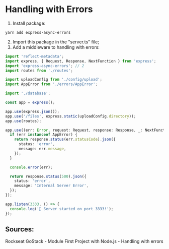 # Handling with Errors

1. Install package:
```
yarn add express-async-errors
```
2. Import this package in the "server.ts" file;
3. Add a middleware to handling with errors: 
```typescript
import 'reflect-metadata';
import express, { Request, Response, NextFunction } from 'express';
import 'express-async-errors'; // 2
import routes from './routes';

import uploadConfig from './config/upload';
import AppError from './errors/AppError';

import './database';

const app = express();

app.use(express.json());
app.use('/files', express.static(uploadConfig.directory));
app.use(routes);

app.use((err: Error, request: Request, response: Response, _: NextFunction) => { // 3
  if (err instanceof AppError) {
    return response.status(err.statusCode).json({
      status: 'error',
      message: err.message,
    });
  }

  console.error(err);

  return response.status(500).json({
    status: 'error',
    message: 'Internal Server Error',
  });
});

app.listen(3333, () => {
  console.log('🦈 Server started on port 3333!');
});
```
## Sources:
Rockseat GoStack - Module First Project with Node.js - Handling with errors